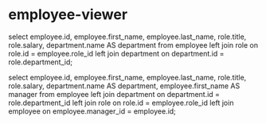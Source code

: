 # employee-viewer

select employee.id, employee.first_name, employee.last_name, role.title, role.salary, department.name AS department
    from employee
    left join role on role.id = employee.role_id 
    left join department on department.id = role.department_id;




select employee.id, employee.first_name, employee.last_name, role.title, role.salary, department.name AS department, employee.first_name AS manager
from employee
left join department on department.id = role.department_id
left join role on role.id = employee.role_id
left join employee on employee.manager_id = employee.id;